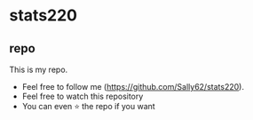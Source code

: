 # stats220
## repo
This is my repo.
- Feel free to follow me (https://github.com/Sally62/stats220).
- Feel free to watch this repository
- You can even ⭐ the repo if you want 
